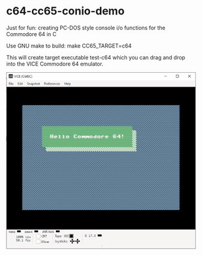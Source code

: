 # c64-cc65-conio-demo
Just for fun:  creating PC-DOS style console i/o functions for the Commodore 64 in C

Use GNU make to build:
make CC65_TARGET=c64

This will create target executable test-c64 which you can drag and drop into the VICE Commodore 64 emulator.

<img src="VICE-screenshot.png">
